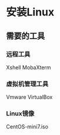 # 安装Linux


## 需要的工具


### 远程工具

Xshell MobaXterm

### 虚拟机管理工具

Vmware VirtualBox

### Linux镜像

CentOS-mini7.iso
